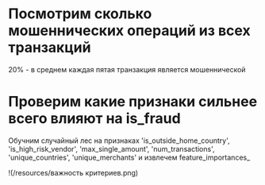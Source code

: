 # Посмотрим сколько мошеннических операций из всех транзакций
20% - в среднем каждая пятая транзакция является мошеннической

# Проверим какие признаки сильнее всего влияют на is_fraud
Обучним случайный лес на признаках 
'is_outside_home_country', 'is_high_risk_vendor', 'max_single_amount',  'num_transactions', 'unique_countries', 'unique_merchants'
и извлечем feature_importances_

!(/resources/важность критериев.png)
